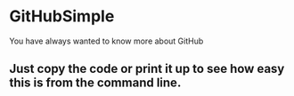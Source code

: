 # GitHubSimple
You have always wanted to know more about GitHub

## Just copy the code or print it up to see how easy this is from the command line.
